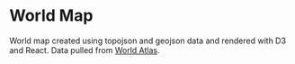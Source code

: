 # World Map
World map created using topojson and geojson data and rendered with D3 and React.
Data pulled from [World Atlas](https://www.worldatlas.com/).
